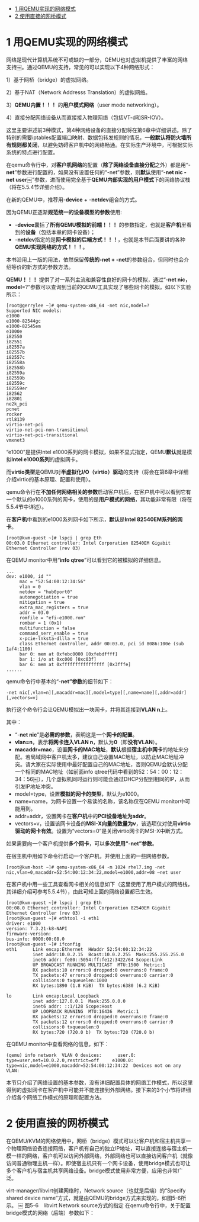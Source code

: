 
<!-- @import "[TOC]" {cmd="toc" depthFrom=1 depthTo=6 orderedList=false} -->

<!-- code_chunk_output -->

* [1 用QEMU实现的网络模式](#1-用qemu实现的网络模式)
* [2 使用直接的网桥模式](#2-使用直接的网桥模式)

<!-- /code_chunk_output -->

# 1 用QEMU实现的网络模式

网络是现代计算机系统不可或缺的一部分，QEMU也对虚拟机提供了丰富的网络支持￼。通过QEMU的支持，常见的可以实现以下4种网络形式：

1）基于网桥（bridge）的虚拟网络。

2）基于NAT（Network Addresss Translation）的虚拟网络。

3）**QEMU内置！！！** 的**用户模式网络**（user mode networking）。

4）直接分配网络设备从而直接接入物理网络（包括VT\-d和SR\-IOV）。

这里主要讲述前3种模式，第4种网络设备的直接分配将在第6章中详细讲述。除了特别的需要iptables配置端口映射、数据包转发规则的情况，**一般默认将防火墙所有规则都关闭**，以避免妨碍客户机中的网络畅通。在实际生产环境中，可根据实际系统的特点进行配置。

在qemu命令行中，对**客户机网络**的配置（**除了网络设备直接分配**之外）都是用“\-**net**”参数进行配置的，如果没有设置任何的“\-net”参数，则**默认**使用“\-**net nic \-net user￼**”参数，进而使用完全基于**QEMU内部实现的用户模式**下的网络协议栈（将在5.5.4节详细介绍）。

在新的QEMU中，推荐用\-**device** \+ \-**netdev**组合的方式。

因为QEMU正逐渐**规范统一的设备模型的参数**使用:

- \-**device**囊括了**所有QEMU模拟的前端！！！** 的参数指定，也就是**客户机**里看到的**设备**（包括本章的网卡设备）；
- \-**netdev**指定的是**网卡模拟的后端方式！！！**，也就是本节后面要讲的各种**QEMU实现网络的方式！！！**。

本书沿用上一版的用法，依然保留**传统的\-net \+ \-net**的参数组合，但同时也会介绍等价的新方式的参数方法。

**QEMU！！！** 提供了对一系列主流和兼容性良好的网卡的模拟，通过“\-**net nic，model**=\?”参数可以查询到当前的QEMU工具实现了哪些网卡的模拟。如以下实验所示：

```
[root@gerrylee ~]# qemu-system-x86_64 -net nic,model=?
Supported NIC models:
e1000
e1000-82544gc
e1000-82545em
e1000e
i82550
i82551
i82557a
i82557b
i82557c
i82558a
i82558b
i82559a
i82559b
i82559c
i82559er
i82562
i82801
ne2k_pci
pcnet
rocker
rtl8139
virtio-net-pci
virtio-net-pci-non-transitional
virtio-net-pci-transitional
vmxnet3
```

“e1000”是提供Intel e1000系列的网卡模拟，如果不显式指定，QEMU**默认**就是模拟**Intel e1000系列**的虚拟网卡。

而**virtio类型**是QEMU对**半虚拟化I/O（virtio）驱动**的支持（将会在第6章中详细介绍virtio的基本原理、配置和使用）。

qemu命令行在**不加任何网络相关的参数**启动客户机后，在客户机中可以看到它有一个默认的e1000系列的网卡，使用的是**用户模式的网络**，其功能非常有限（将在5.5.4节中详述）。

在**客户机**中看到的e1000系列网卡如下所示，**默认**是**Intel 82540EM系列的网卡**。

```
[root@kvm-guest ~]# lspci | grep Eth￼
00:03.0 Ethernet controller: Intel Corporation 82540EM Gigabit Ethernet Controller (rev 03)
```

在QEMU monitor中用“**info qtree**”可以看到它的被模拟的详细信息。

```
...￼
dev: e1000, id ""￼
     mac = "52:54:00:12:34:56"￼
     vlan = 0￼
     netdev = "hub0port0"￼
     autonegotiation = true￼
     mitigation = true￼
     extra_mac_registers = true￼
     addr = 03.0￼
     romfile = "efi-e1000.rom"￼
     rombar = 1 (0x1)￼
     multifunction = false￼
     command_serr_enable = true￼
     x-pcie-lnksta-dllla = true￼
     class Ethernet controller, addr 00:03.0, pci id 8086:100e (sub 1af4:1100)￼
     bar 0: mem at 0xfebc0000 [0xfebdffff]￼
     bar 1: i/o at 0xc000 [0xc03f]￼
     bar 6: mem at 0xffffffffffffffff [0x3fffe]￼
......
```

qemu命令行中基本的“\-**net”参数**的细节如下：

```
-net nic[,vlan=n][,macaddr=mac][,model=type][,name=name][,addr=addr][,vectors=v]
```

执行这个命令行会让QEMU模拟出一块网卡，并将其连接到**VLAN n**上。

其中：

- “\-**net nic**”是**必需的参数**，表明这是一个**网卡的配置**。
- **vlan=n**，表示**将网卡连入VLAN n**，默认为**0**（即**没有VLAN**）。
- **macaddr=mac**，设置**网卡的MAC地址**，**默认**根据**宿主机中网卡**的地址来分配。若局域网中客户机太多，建议自己设置MAC地址，以防止MAC地址冲突。请大家在实际使用中最好配置自己的MAC地址，否则QEMU会默认分配一个相同的MAC地址（如前面info qtree代码中看到的52：54：00：12：34：56￼），几个虚拟机同时运行则可能会通过DHCP分配到相同的IP，从而引发IP地址冲突。
- model=type，设置**模拟的网卡的类型**，默认为e1000。
- name=name，为网卡设置一个易读的名称，该名称仅在QEMU monitor中可能用到。
- addr=addr，设置网卡在**客户机**中的**PCI设备地址为addr**。
- vectors=v，设置该网卡设备的**MSI\-X向量的数量为v**，该选项仅对使用**virtio驱动的网卡有效**。设置为“vectors=0”是关闭virtio网卡的MSI\-X中断方式。

如果需要向一个客户机提供**多个网卡**，可以**多次使用“\-net”参数**。

在宿主机中用如下命令行启动一个客户机，并使用上面的一些网络参数。

```
[root@kvm-host ~]# qemu-system-x86_64 -m 1024 rhel7.img -net nic,vlan=0,macaddr=52:54:00:12:34:22,model=e1000,addr=08 –net user
```

在客户机中用一些工具查看网卡相关的信息如下（这里使用了用户模式的网络栈，其详细介绍可参考5.5.4节），由此可知上面的网络设置都已生效。

```
[root@kvm-guest ~]# lspci | grep Eth￼
00:08.0 Ethernet controller: Intel Corporation 82540EM Gigabit Ethernet Controller (rev 03)￼
[root@kvm-guest ~]# ethtool -i eth1￼
driver: e1000￼
version: 7.3.21-k8-NAPI￼
firmware-version:￼
bus-info: 0000:00:08.0￼
[root@kvm-guest ~]# ifconfig￼
eth1      Link encap:Ethernet  HWaddr 52:54:00:12:34:22￼
          inet addr:10.0.2.15  Bcast:10.0.2.255  Mask:255.255.255.0￼
          inet6 addr: fe80::5054:ff:fe12:3422/64 Scope:Link￼
          UP BROADCAST RUNNING MULTICAST  MTU:1500  Metric:1￼
          RX packets:10 errors:0 dropped:0 overruns:0 frame:0￼
          TX packets:47 errors:0 dropped:0 overruns:0 carrier:0￼
          collisions:0 txqueuelen:1000￼
          RX bytes:1890 (1.8 KiB)  TX bytes:6380 (6.2 KiB)￼
￼
lo        Link encap:Local Loopback￼
          inet addr:127.0.0.1  Mask:255.0.0.0￼
          inet6 addr: ::1/128 Scope:Host￼
          UP LOOPBACK RUNNING  MTU:16436  Metric:1￼
          RX packets:12 errors:0 dropped:0 overruns:0 frame:0￼
          TX packets:12 errors:0 dropped:0 overruns:0 carrier:0￼
          collisions:0 txqueuelen:0￼
          RX bytes:720 (720.0 b)  TX bytes:720 (720.0 b)
```

在QEMU monitor中查看网络的信息，如下：

```
(qemu) info network￼ VLAN 0 devices:￼     user.0: type=user,net=10.0.2.0,restrict=off￼    e1000.0: type=nic,model=e1000,macaddr=52:54:00:12:34:22￼ Devices not on any VLAN:
```

本节只介绍了网络设置的基本参数，没有详细配置具体的网络工作模式，所以这里得到的虚拟网卡在客户机中可能并不能连接到外部网络。接下来的3个小节将详细介绍各个网络工作模式的原理和配置方法。

# 2 使用直接的网桥模式

在QEMU/KVM的网络使用中，网桥（bridge）模式可以让客户机和宿主机共享一个物理网络设备连接网络，客户机有自己的独立IP地址，可以直接连接与宿主机一模一样的网络，客户机可以访问外部网络，外部网络也可以直接访问客户机（就像访问普通物理主机一样）。即使宿主机只有一个网卡设备，使用bridge模式也可让多个客户机与宿主机共享网络设备。bridge模式使用非常方便，应用也非常广泛。

virt\-manager/libvirt创建网络时，Network source（也就是后端）的“Specify shared device name”方式，就是由QEMU的bridge方式来实现的，如图5-6所示。
￼
图5\-6　libvirt Network source方式的指定
在qemu命令行中，关于配置bridge模式的网络（后端）参数如下：
